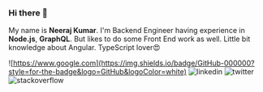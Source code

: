 ### Hi there 👋
My name is **Neeraj Kumar**. I'm Backend Engineer having experience in **Node.js**, **GraphQL**. But likes to do some Front End work as well. Little bit knowledge about Angular. TypeScript lover😍

![https://www.google.com](https://img.shields.io/badge/GitHub-000000?style=for-the-badge&logo=GitHub&logoColor=white)
![linkedin](https://img.shields.io/badge/LinkedIn-000000?style=for-the-badge&logo=LinkedIn&logoColor=white)
![twitter](https://img.shields.io/badge/Twitter-000000?style=for-the-badge&logo=Twitter&logoColor=white)
![stackoverflow](https://img.shields.io/badge/StackOverflow-000000?style=for-the-badge&logo=StackOverflow&logoColor=white)
<!-- 
<img height="32" width="32" src="https://cdn.simpleicons.org/simpleicons" />
<img height="32" width="32" src="https://cdn.simpleicons.org/simpleicons/gray" />
<img height="32" width="32" src="https://cdn.simpleicons.org/simpleicons/hotpink" />
<img height="32" width="32" src="https://cdn.simpleicons.org/simpleicons/0cf" />
<img height="32" width="32" src="https://cdn.simpleicons.org/simpleicons/0cf9" />
<img height="32" width="32" src="https://cdn.simpleicons.org/simpleicons/00ccff" />
<img height="32" width="32" src="https://cdn.simpleicons.org/simpleicons/00ccff99" />

<img height="32" width="32" src="https://cdn.simpleicons.org/javascript/black" />
<img height="32" width="32" src="https://cdn.simpleicons.org/javascript/black" />
<img height="32" width="32" src="https://cdn.simpleicons.org/typescript/black" />
<img height="32" width="32" src="https://cdn.simpleicons.org/twitter/black" />
<img height="32" width="32" src="https://cdn.simpleicons.org/[ICON SLUG]/[COLOR]" />
-->
<!--
**neerajkumar161/neerajkumar161** is a ✨ _special_ ✨ repository because its `README.md` (this file) appears on your GitHub profile.

Here are some ideas to get you started:

- 🔭 I’m currently working on ...
- 🌱 I’m currently learning ...
- 👯 I’m looking to collaborate on ...
- 🤔 I’m looking for help with ...
- 💬 Ask me about ...
- 📫 How to reach me: ...
- 😄 Pronouns: ...
- ⚡ Fun fact: ...
-->
